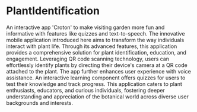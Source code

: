 # PlantIdentification

An interactive app 'Croton' to make visiting garden more fun and informative with features like quizzes and text-to-speech. The innovative mobile application introduced here aims to transform the way individuals interact with plant life. Through its advanced features, this application provides a comprehensive solution for plant identification, education, and engagement. Leveraging QR code scanning technology, users can effortlessly identify plants by directing their device's camera at a QR code attached to the plant. The app further enhances user experience with voice assistance. An interactive learning component offers quizzes for users to test their knowledge and track progress. This application caters to plant enthusiasts, educators, and curious individuals, fostering deeper understanding and appreciation of the botanical world across diverse user backgrounds and interests.

